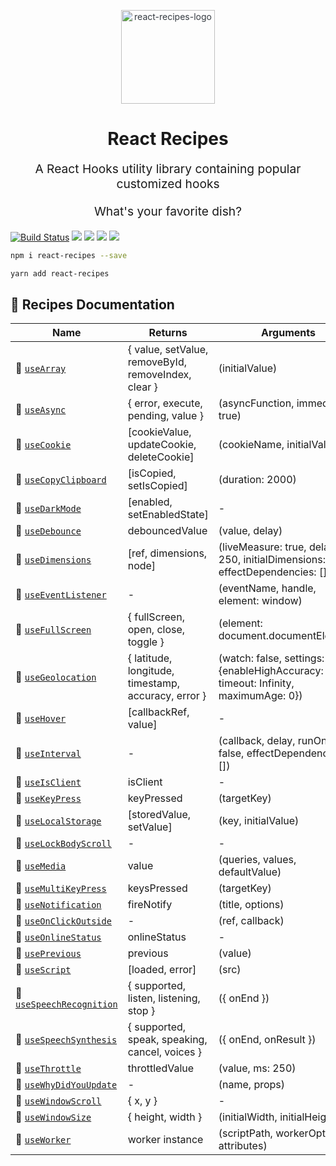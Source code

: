 <p align="center" style="color: #343a40">
  <img
    src="https://s3.amazonaws.com/pix.iemoji.com/images/emoji/apple/ios-12/256/woman-cook.png" 
    alt="react-recipes-logo" 
    height="150" 
    width="150"
    >
  <h1 align="center">React Recipes</h1>
</p>
<p align="center" style="font-size: 1.2rem;">A React Hooks utility library containing popular customized hooks</p>
<p align="center" style="font-size: 1.2rem;">What's your favorite dish?</p>

[![Build Status](https://travis-ci.com/craig1123/react-recipes.svg?branch=master)](https://travis-ci.com/craig1123/react-recipes)
![](https://badgen.net/npm/v/react-recipes)
![](https://badgen.net/bundlephobia/minzip/react-recipes)
![](https://badgen.net/npm/dt/react-recipes)
![](https://img.shields.io/badge/license-MIT-green.svg)

```bash
npm i react-recipes --save
```

```bash
yarn add react-recipes
```

## 🥘 Recipes Documentation

| Name                                                        | Returns                                             | Arguments                                                                               |
| ----------------------------------------------------------- | --------------------------------------------------- | --------------------------------------------------------------------------------------- |
| 🥟 [`useArray`](./docs/useArray.md)                         | { value, setValue, removeById, removeIndex, clear } | (initialValue)                                                                          |
| 🔄 [`useAsync`](./docs/useAsync.md)                         | { error, execute, pending, value }                  | (asyncFunction, immediate: true)                                                        |
| 🍪 [`useCookie`](./docs/useCookie.md)                       | [cookieValue, updateCookie, deleteCookie]           | (cookieName, initialValue)                                                              |
| 🥠 [`useCopyClipboard`](./docs/useCopyClipboard.md)         | [isCopied, setIsCopied]                             | (duration: 2000)                                                                        |
| 🍩 [`useDarkMode`](./docs/useDarkMode.md)                   | [enabled, setEnabledState]                          | -                                                                                       |
| 🍜 [`useDebounce`](./docs/useDebounce.md)                   | debouncedValue                                      | (value, delay)                                                                          |
| 🥡 [`useDimensions`](./docs/useDimensions.md)               | [ref, dimensions, node]                             | (liveMeasure: true, delay: 250, initialDimensions: {}, effectDependencies: [])          |
| 🍳 [`useEventListener`](./docs/useEventListener.md)         | -                                                   | (eventName, handle, element: window)                                                    |
| 🌮 [`useFullScreen`](./docs/useFullScreen.md)               | { fullScreen, open, close, toggle }                 | (element: document.documentElement)                                                     |
| 🌯 [`useGeolocation`](./docs/useGeolocation.md)             | { latitude, longitude, timestamp, accuracy, error } | (watch: false, settings: {enableHighAccuracy: false, timeout: Infinity, maximumAge: 0}) |
| 🌭 [`useHover`](./docs/useHover.md)                         | [callbackRef, value]                                | -                                                                                       |
| 🍦 [`useInterval`](./docs/useInterval.md)                   | -                                                   | (callback, delay, runOnLoad: false, effectDependencies: [])                             |
| 🍐 [`useIsClient`](./docs/useIsClient.md)                   | isClient                                            | -                                                                                       |
| 🥧 [`useKeyPress`](./docs/useKeyPress.md)                   | keyPressed                                          | (targetKey)                                                                             |
| 🍱 [`useLocalStorage`](./docs/useLocalStorage.md)           | [storedValue, setValue]                             | (key, initialValue)                                                                     |
| 🍋 [`useLockBodyScroll`](./docs/useLockBodyScroll.md)       | -                                                   | -                                                                                       |
| 🍉 [`useMedia`](./docs/useMedia.md)                         | value                                               | (queries, values, defaultValue)                                                         |
| 🥭 [`useMultiKeyPress`](./docs/useMultiKeyPress.md)         | keysPressed                                         | (targetKey)                                                                             |
| 🔔 [`useNotification`](./docs/useNotification.md)           | fireNotify                                          | (title, options)                                                                        |
| 🥑 [`useOnClickOutside`](./docs/useOnClickOutside.md)       | -                                                   | (ref, callback)                                                                         |
| 🥒 [`useOnlineStatus`](./docs/useOnlineStatus.md)           | onlineStatus                                        | -                                                                                       |
| 🍿 [`usePrevious`](./docs/usePrevious.md)                   | previous                                            | (value)                                                                                 |
| 🍣 [`useScript`](./docs/useScript.md)                       | [loaded, error]                                     | (src)                                                                                   |
| 🍖 [`useSpeechRecognition`](./docs/useSpeechRecognition.md) | { supported, listen, listening, stop }              | ({ onEnd })                                                                             |
| 🍗 [`useSpeechSynthesis`](./docs/useSpeechSynthesis.md)     | { supported, speak, speaking, cancel, voices }      | ({ onEnd, onResult })                                                                   |
| 🍏 [`useThrottle`](./docs/useThrottle.md)                   | throttledValue                                      | (value, ms: 250)                                                                        |
| 🍷 [`useWhyDidYouUpdate`](./docs/useWhyDidYouUpdate.md)     | -                                                   | (name, props)                                                                           |
| 🥖 [`useWindowScroll`](./docs/useWindowScroll.md)           | { x, y }                                            | -                                                                                       |
| 🥮 [`useWindowSize`](./docs/useWindowSize.md)               | { height, width }                                   | (initialWidth, initialHeight)                                                           |
| 🥝 [`useWorker`](./docs/useWorker.md)                       | worker instance                                     | (scriptPath, workerOptions, attributes)                                                 |
